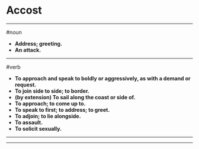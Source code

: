 # Accost
---
#noun
- **Address; greeting.**
- **An attack.**
---
#verb
- **To approach and speak to boldly or aggressively, as with a demand or request.**
- **To join side to side; to border.**
- **(by extension) To sail along the coast or side of.**
- **To approach; to come up to.**
- **To speak to first; to address; to greet.**
- **To adjoin; to lie alongside.**
- **To assault.**
- **To solicit sexually.**
---
---
